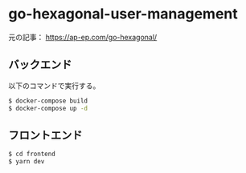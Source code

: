 # go-hexagonal-user-management

元の記事： https://ap-ep.com/go-hexagonal/

## バックエンド

以下のコマンドで実行する。

```bash
$ docker-compose build
$ docker-compose up -d
```

## フロントエンド

```bash
$ cd frontend
$ yarn dev
```

